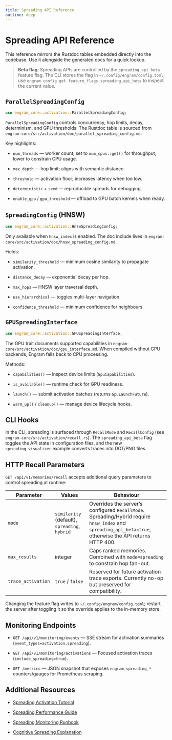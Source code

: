 ```yaml
---
title: Spreading API Reference
outline: deep
---
```


# Spreading API Reference

This reference mirrors the Rustdoc tables embedded directly into the codebase. Use it alongside the generated docs for a quick lookup.

> **Beta flag**: Spreading APIs are controlled by the `spreading_api_beta` feature flag. The CLI stores the flag in `~/.config/engram/config.toml`; use `engram config get feature_flags.spreading_api_beta` to inspect the current value.

## `ParallelSpreadingConfig`

```rust
use engram_core::activation::ParallelSpreadingConfig;

```

`ParallelSpreadingConfig` controls concurrency, hop limits, decay, determinism, and GPU thresholds. The Rustdoc table is sourced from `engram-core/src/activation/doc/parallel_spreading_config.md`.

Key highlights:

- `num_threads` — worker count; set to `num_cpus::get()` for throughput, lower to constrain CPU usage.

- `max_depth` — hop limit; aligns with semantic distance.

- `threshold` — activation floor; increases latency when too low.

- `deterministic` + `seed` — reproducible spreads for debugging.

- `enable_gpu` / `gpu_threshold` — offload to GPU batch kernels when ready.

## `SpreadingConfig` (HNSW)

```rust
use engram_core::activation::HnswSpreadingConfig;

```

Only available when `hnsw_index` is enabled. The doc include lives in `engram-core/src/activation/doc/hnsw_spreading_config.md`.

Fields:

- `similarity_threshold` — minimum cosine similarity to propagate activation.

- `distance_decay` — exponential decay per hop.

- `max_hops` — HNSW layer traversal depth.

- `use_hierarchical` — toggles multi-layer navigation.

- `confidence_threshold` — minimum confidence for neighbours.

## `GPUSpreadingInterface`

```rust
use engram_core::activation::GPUSpreadingInterface;

```

The GPU trait documents supported capabilities in `engram-core/src/activation/doc/gpu_interface.md`. When compiled without GPU backends, Engram falls back to CPU processing.

Methods:

- `capabilities()` — inspect device limits (`GpuCapabilities`).

- `is_available()` — runtime check for GPU readiness.

- `launch()` — submit activation batches (returns `GpuLaunchFuture`).

- `warm_up()` / `cleanup()` — manage device lifecycle hooks.

## CLI Hooks

In the CLI, spreading is surfaced through `RecallMode` and `RecallConfig` (see `engram-core/src/activation/recall.rs`). The `spreading_api_beta` flag toggles the API state in configuration files, and the new `spreading_visualizer` example converts traces into DOT/PNG files.

## HTTP Recall Parameters

`GET /api/v1/memories/recall` accepts additional query parameters to control spreading at runtime:

| Parameter | Values | Behaviour |
| --- | --- | --- |
| `mode` | `similarity` (default), `spreading`, `hybrid` | Overrides the server’s configured `RecallMode`. Spreading/Hybrid require `hnsw_index` and `spreading_api_beta=true`; otherwise the API returns HTTP 400. |
| `max_results` | integer | Caps ranked memories. Combined with `mode=spreading` to constrain hop fan-out. |
| `trace_activation` | `true` / `false` | Reserved for future activation trace exports. Currently no-op but preserved for compatibility. |

Changing the feature flag writes to `~/.config/engram/config.toml`; restart the server after toggling it so the override applies to the in-memory store.

## Monitoring Endpoints

- `GET /api/v1/monitoring/events` — SSE stream for activation summaries (`event_types=activation,spreading`).

- `GET /api/v1/monitoring/activations` — Focused activation traces (`include_spreading=true`).

- `GET /metrics` — JSON snapshot that exposes `engram_spreading_*` counters/gauges for Prometheus scraping.

## Additional Resources

- [Spreading Activation Tutorial](../tutorials/spreading_getting_started.md)

- [Spreading Performance Guide](../howto/spreading_performance.md)

- [Spreading Monitoring Runbook](../howto/spreading_monitoring.md)

- [Cognitive Spreading Explanation](../explanation/cognitive_spreading.md)

